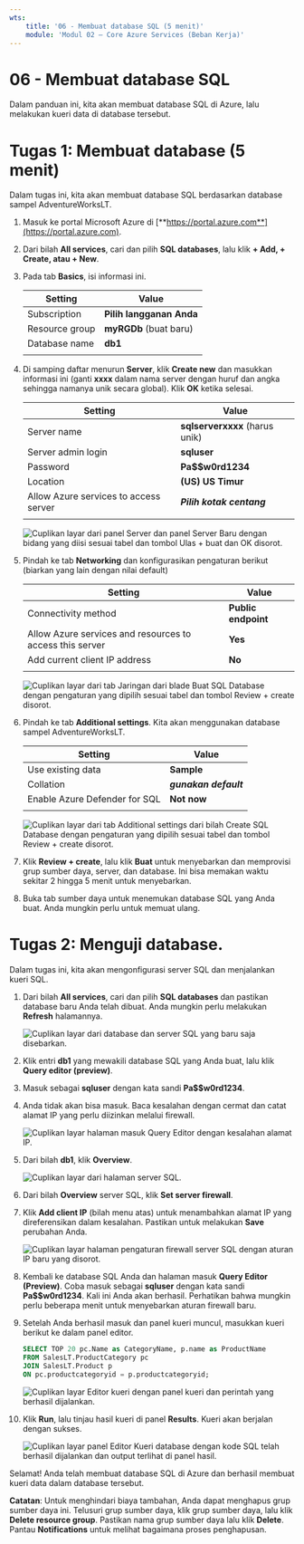 ```yaml
---
wts:
    title: '06 - Membuat database SQL (5 menit)'
    module: 'Modul 02 – Core Azure Services (Beban Kerja)'
---
```


# 06 - Membuat database SQL

Dalam panduan ini, kita akan membuat database SQL di Azure, lalu melakukan kueri data di database tersebut.

# Tugas 1: Membuat database (5 menit)

Dalam tugas ini, kita akan membuat database SQL berdasarkan database sampel AdventureWorksLT. 

1. Masuk ke portal Microsoft Azure di [**https://portal.azure.com**](https://portal.azure.com).

2. Dari bilah **All services**, cari dan pilih **SQL databases**, lalu klik **+ Add, + Create, atau + New**. 

3. Pada tab **Basics**, isi informasi ini.  

    | Setting | Value | 
    | --- | --- |
    | Subscription | **Pilih langganan Anda** |
    | Resource group | **myRGDb** (buat baru) |
    | Database name| **db1** | 
    | | |

3. Di samping daftar menurun **Server**, klik **Create new** dan masukkan informasi ini (ganti **xxxx** dalam nama server dengan huruf dan angka sehingga namanya unik secara global). Klik **OK** ketika selesai.

    | Setting | Value | 
    | --- | --- |
    | Server name | **sqlserverxxxx** (harus unik) | 
    | Server admin login | **sqluser** |
    | Password | **Pa$$w0rd1234** |
    | Location | **(US) US Timur** |
    | Allow Azure services to access server| ***Pilih kotak centang*** |
    | | |

   ![Cuplikan layar dari panel Server dan panel Server Baru dengan bidang yang diisi sesuai tabel dan tombol Ulas + buat dan OK disorot.](../images/0501.png)

4. Pindah ke tab **Networking** dan konfigurasikan pengaturan berikut (biarkan yang lain dengan nilai default) 

    | Setting | Value | 
    | --- | --- |
    | Connectivity method | **Public endpoint** |    
    | Allow Azure services and resources to access this server | **Yes** |
    | Add current client IP address | **No** |
    | | |
    
   ![Cuplikan layar dari tab Jaringan dari blade Buat SQL Database dengan pengaturan yang dipilih sesuai tabel dan tombol Review + create disorot.](../images/0501b.png)

5. Pindah ke tab **Additional settings**. Kita akan menggunakan database sampel AdventureWorksLT.

    | Setting | Value | 
    | --- | --- |
    | Use existing data | **Sample** |
    | Collation | ***gunakan default*** |
    | Enable Azure Defender for SQL | **Not now** |
    | | |

    ![Cuplikan layar dari tab Additional settings dari bilah Create SQL Database dengan pengaturan yang dipilih sesuai tabel dan tombol Review + create disorot.](../images/0501c.png)

6. Klik **Review + create**, lalu klik **Buat** untuk menyebarkan dan memprovisi grup sumber daya, server, dan database. Ini bisa memakan waktu sekitar 2 hingga 5 menit untuk menyebarkan.

7. Buka tab sumber daya untuk menemukan database SQL yang Anda buat. Anda mungkin perlu untuk memuat ulang.

# Tugas 2: Menguji database.

Dalam tugas ini, kita akan mengonfigurasi server SQL dan menjalankan kueri SQL. 

1. Dari bilah **All services**, cari dan pilih **SQL databases** dan pastikan database baru Anda telah dibuat. Anda mungkin perlu melakukan **Refresh** halamannya.

    ![Cuplikan layar dari database dan server SQL yang baru saja disebarkan.](../images/0502.png)

2. Klik entri **db1** yang mewakili database SQL yang Anda buat, lalu klik **Query editor (preview)**.

3. Masuk sebagai **sqluser** dengan kata sandi **Pa$$w0rd1234**.

4. Anda tidak akan bisa masuk. Baca kesalahan dengan cermat dan catat alamat IP yang perlu diizinkan melalui firewall. 

    ![Cuplikan layar halaman masuk Query Editor dengan kesalahan alamat IP.](../images/0503.png)

5. Dari bilah **db1**, klik **Overview**. 

    ![Cuplikan layar dari halaman server SQL.](../images/0504.png)

6. Dari bilah **Overview** server SQL, klik **Set server firewall**.

7. Klik **Add client IP** (bilah menu atas) untuk menambahkan alamat IP yang direferensikan dalam kesalahan. Pastikan untuk melakukan **Save** perubahan Anda. 

    ![Cuplikan layar halaman pengaturan firewall server SQL dengan aturan IP baru yang disorot.](../images/0506.png)

8. Kembali ke database SQL Anda dan halaman masuk **Query Editor (Preview)**. Coba masuk sebagai **sqluser** dengan kata sandi **Pa$$w0rd1234**. Kali ini Anda akan berhasil. Perhatikan bahwa mungkin perlu beberapa menit untuk menyebarkan aturan firewall baru. 

9. Setelah Anda berhasil masuk dan panel kueri muncul, masukkan kueri berikut ke dalam panel editor.

    ```SQL
    SELECT TOP 20 pc.Name as CategoryName, p.name as ProductName
    FROM SalesLT.ProductCategory pc
    JOIN SalesLT.Product p
    ON pc.productcategoryid = p.productcategoryid;
    ```

    ![Cuplikan layar Editor kueri dengan panel kueri dan perintah yang berhasil dijalankan.](../images/0507.png)

10. Klik **Run**, lalu tinjau hasil kueri di panel **Results**. Kueri akan berjalan dengan sukses.

    ![Cuplikan layar panel Editor Kueri database dengan kode SQL telah berhasil dijalankan dan output terlihat di panel hasil.](../images/0508.png)

Selamat! Anda telah membuat database SQL di Azure dan berhasil membuat kueri data dalam database tersebut.

**Catatan**: Untuk menghindari biaya tambahan, Anda dapat menghapus grup sumber daya ini. Telusuri grup sumber daya, klik grup sumber daya, lalu klik **Delete resource group**. Pastikan nama grup sumber daya lalu klik **Delete**. Pantau **Notifications** untuk melihat bagaimana proses penghapusan.
